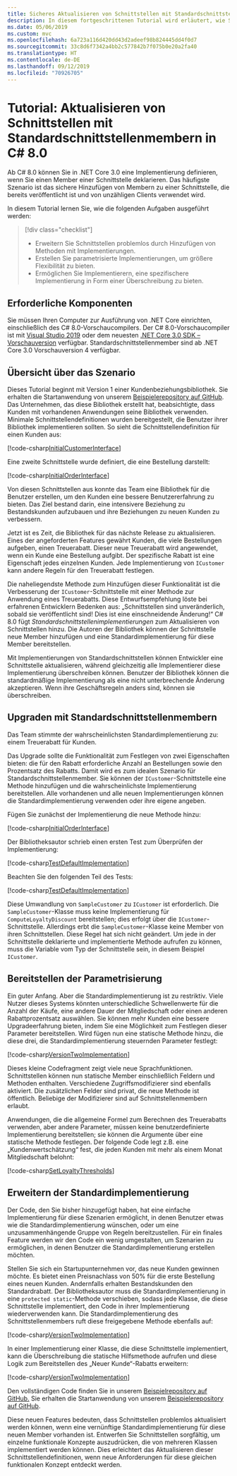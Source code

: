 ```yaml
---
title: Sicheres Aktualisieren von Schnittstellen mit Standardschnittstellenmembern in C#
description: In diesem fortgeschrittenen Tutorial wird erläutert, wie Sie vorhandenen Schnittstellendefinitionen problemlos neue Funktionen hinzufügen können, ohne alle Klassen und Strukturen zu brechen, die diese Schnittstelle implementieren.
ms.date: 05/06/2019
ms.custom: mvc
ms.openlocfilehash: 6a723a116d420dd43d2adeef98b824445dd4f0d7
ms.sourcegitcommit: 33c8d6f7342a4bb2c577842b7f075b0e20a2fa40
ms.translationtype: HT
ms.contentlocale: de-DE
ms.lasthandoff: 09/12/2019
ms.locfileid: "70926705"
---
```

# <a name="tutorial-update-interfaces-with-default-interface-members-in-c-80"></a>Tutorial: Aktualisieren von Schnittstellen mit Standardschnittstellenmembern in C# 8.0

Ab C# 8.0 können Sie in .NET Core 3.0 eine Implementierung definieren, wenn Sie einen Member einer Schnittstelle deklarieren. Das häufigste Szenario ist das sichere Hinzufügen von Membern zu einer Schnittstelle, die bereits veröffentlicht ist und von unzähligen Clients verwendet wird.

In diesem Tutorial lernen Sie, wie die folgenden Aufgaben ausgeführt werden:

> [!div class="checklist"]
>
> * Erweitern Sie Schnittstellen problemlos durch Hinzufügen von Methoden mit Implementierungen.
> * Erstellen Sie parametrisierte Implementierungen, um größere Flexibilität zu bieten.
> * Ermöglichen Sie Implementierern, eine spezifischere Implementierung in Form einer Überschreibung zu bieten.

## <a name="prerequisites"></a>Erforderliche Komponenten

Sie müssen Ihren Computer zur Ausführung von .NET Core einrichten, einschließlich des C# 8.0-Vorschaucompilers. Der C# 8.0-Vorschaucompiler ist mit [Visual Studio 2019](https://visualstudio.microsoft.com/downloads/?utm_medium=microsoft&utm_source=docs.microsoft.com&utm_campaign=inline+link&utm_content=download+vs2019) oder dem neuesten [.NET Core 3.0 SDK – Vorschauversion](https://dotnet.microsoft.com/download/dotnet-core/3.0) verfügbar. Standardschnittstellenmember sind ab .NET Core 3.0 Vorschauversion 4 verfügbar.

## <a name="scenario-overview"></a>Übersicht über das Szenario

Dieses Tutorial beginnt mit Version 1 einer Kundenbeziehungsbibliothek. Sie erhalten die Startanwendung von unserem [Beispielerepository auf GitHub](https://github.com/dotnet/samples/tree/master/csharp/tutorials/default-interface-members-versions/starter/customer-relationship). Das Unternehmen, das diese Bibliothek erstellt hat, beabsichtigte, dass Kunden mit vorhandenen Anwendungen seine Bibliothek verwenden. Minimale Schnittstellendefinitionen wurden bereitgestellt, die Benutzer ihrer Bibliothek implementieren sollten. So sieht die Schnittstellendefinition für einen Kunden aus:

[!code-csharp[InitialCustomerInterface](~/samples/csharp/tutorials/default-interface-members-versions/starter/customer-relationship/ICustomer.cs?name=SnippetICustomerVersion1)]

Eine zweite Schnittstelle wurde definiert, die eine Bestellung darstellt:

[!code-csharp[InitialOrderInterface](~/samples/csharp/tutorials/default-interface-members-versions/starter/customer-relationship/IOrder.cs?name=SnippetIorderVersion1)]

Von diesen Schnittstellen aus konnte das Team eine Bibliothek für die Benutzer erstellen, um den Kunden eine bessere Benutzererfahrung zu bieten. Das Ziel bestand darin, eine intensivere Beziehung zu Bestandskunden aufzubauen und ihre Beziehungen zu neuen Kunden zu verbessern.

Jetzt ist es Zeit, die Bibliothek für das nächste Release zu aktualisieren. Eines der angeforderten Features gewährt Kunden, die viele Bestellungen aufgeben, einen Treuerabatt. Dieser neue Treuerabatt wird angewendet, wenn ein Kunde eine Bestellung aufgibt. Der spezifische Rabatt ist eine Eigenschaft jedes einzelnen Kunden. Jede Implementierung von `ICustomer` kann andere Regeln für den Treuerabatt festlegen. 

Die naheliegendste Methode zum Hinzufügen dieser Funktionalität ist die Verbesserung der `ICustomer`-Schnittstelle mit einer Methode zur Anwendung eines Treuerabatts. Diese Entwurfsempfehlung löste bei erfahrenen Entwicklern Bedenken aus: „Schnittstellen sind unveränderlich, sobald sie veröffentlicht sind! Dies ist eine einschneidende Änderung!“ C# 8.0 fügt *Standardschnittstellenimplementierungen* zum Aktualisieren von Schnittstellen hinzu. Die Autoren der Bibliothek können der Schnittstelle neue Member hinzufügen und eine Standardimplementierung für diese Member bereitstellen.

Mit Implementierungen von Standardschnittstellen können Entwickler eine Schnittstelle aktualisieren, während gleichzeitig alle Implementierer diese Implementierung überschreiben können. Benutzer der Bibliothek können die standardmäßige Implementierung als eine nicht unterbrechende Änderung akzeptieren. Wenn ihre Geschäftsregeln anders sind, können sie überschreiben.

## <a name="upgrade-with-default-interface-members"></a>Upgraden mit Standardschnittstellenmembern

Das Team stimmte der wahrscheinlichsten Standardimplementierung zu: einem Treuerabatt für Kunden.

Das Upgrade sollte die Funktionalität zum Festlegen von zwei Eigenschaften bieten: die für den Rabatt erforderliche Anzahl an Bestellungen sowie den Prozentsatz des Rabatts. Damit wird es zum idealen Szenario für Standardschnittstellenmember. Sie können der `ICustomer`-Schnittstelle eine Methode hinzufügen und die wahrscheinlichste Implementierung bereitstellen. Alle vorhandenen und alle neuen Implementierungen können die Standardimplementierung verwenden oder ihre eigene angeben.

Fügen Sie zunächst der Implementierung die neue Methode hinzu:

[!code-csharp[InitialOrderInterface](~/samples/csharp/tutorials/default-interface-members-versions/finished/customer-relationship/ICustomer.cs?name=SnippetLoyaltyDiscountVersionOne)]

Der Bibliotheksautor schrieb einen ersten Test zum Überprüfen der Implementierung:

[!code-csharp[TestDefaultImplementation](~/samples/csharp/tutorials/default-interface-members-versions/finished/customer-relationship/Program.cs?name=SnippetTestDefaultImplementation)]

Beachten Sie den folgenden Teil des Tests:

[!code-csharp[TestDefaultImplementation](~/samples/csharp/tutorials/default-interface-members-versions/finished/customer-relationship/Program.cs?name=SnippetHighlightCast)]

Diese Umwandlung von `SampleCustomer` zu `ICustomer` ist erforderlich. Die `SampleCustomer`-Klasse muss keine Implementierung für `ComputeLoyaltyDiscount` bereitstellen; dies erfolgt über die `ICustomer`-Schnittstelle. Allerdings erbt die `SampleCustomer`-Klasse keine Member von ihren Schnittstellen. Diese Regel hat sich nicht geändert. Um jede in der Schnittstelle deklarierte und implementierte Methode aufrufen zu können, muss die Variable vom Typ der Schnittstelle sein, in diesem Beispiel `ICustomer`.

## <a name="provide-parameterization"></a>Bereitstellen der Parametrisierung

Ein guter Anfang. Aber die Standardimplementierung ist zu restriktiv. Viele Nutzer dieses Systems könnten unterschiedliche Schwellenwerte für die Anzahl der Käufe, eine andere Dauer der Mitgliedschaft oder einen anderen Rabattprozentsatz auswählen. Sie können mehr Kunden eine bessere Upgradeerfahrung bieten, indem Sie eine Möglichkeit zum Festlegen dieser Parameter bereitstellen. Wird fügen nun eine statische Methode hinzu, die diese drei, die Standardimplementierung steuernden Parameter festlegt:

[!code-csharp[VersionTwoImplementation](~/samples/csharp/tutorials/default-interface-members-versions/finished/customer-relationship/ICustomer.cs?name=SnippetLoyaltyDiscountVersionTwo)]

Dieses kleine Codefragment zeigt viele neue Sprachfunktionen. Schnittstellen können nun statische Member einschließlich Feldern und Methoden enthalten. Verschiedene Zugriffsmodifizierer sind ebenfalls aktiviert. Die zusätzlichen Felder sind privat, die neue Methode ist öffentlich. Beliebige der Modifizierer sind auf Schnittstellenmembern erlaubt.

Anwendungen, die die allgemeine Formel zum Berechnen des Treuerabatts verwenden, aber andere Parameter, müssen keine benutzerdefinierte Implementierung bereitstellen; sie können die Argumente über eine statische Methode festlegen. Der folgende Code legt z.B. eine „Kundenwertschätzung“ fest, die jeden Kunden mit mehr als einem Monat Mitgliedschaft belohnt:

[!code-csharp[SetLoyaltyThresholds](~/samples/csharp/tutorials/default-interface-members-versions/finished/customer-relationship/Program.cs?name=SnippetSetLoyaltyThresholds)]

## <a name="extend-the-default-implementation"></a>Erweitern der Standardimplementierung

Der Code, den Sie bisher hinzugefügt haben, hat eine einfache Implementierung für diese Szenarien ermöglicht, in denen Benutzer etwas wie die Standardimplementierung wünschen, oder um eine unzusammenhängende Gruppe von Regeln bereitzustellen. Für ein finales Feature werden wir den Code ein wenig umgestalten, um Szenarien zu ermöglichen, in denen Benutzer die Standardimplementierung erstellen möchten. 

Stellen Sie sich ein Startupunternehmen vor, das neue Kunden gewinnen möchte. Es bietet einen Preisnachlass von 50% für die erste Bestellung eines neuen Kunden. Andernfalls erhalten Bestandskunden den Standardrabatt. Der Bibliotheksautor muss die Standardimplementierung in eine `protected static`-Methode verschieben, sodass jede Klasse, die diese Schnittstelle implementiert, den Code in ihrer Implementierung wiederverwenden kann. Die Standardimplementierung des Schnittstellenmembers ruft diese freigegebene Methode ebenfalls auf:

[!code-csharp[VersionTwoImplementation](~/samples/csharp/tutorials/default-interface-members-versions/finished/customer-relationship/ICustomer.cs?name=SnippetFinalVersion)]

In einer Implementierung einer Klasse, die diese Schnittstelle implementiert, kann die Überschreibung die statische Hilfsmethode aufrufen und diese Logik zum Bereitstellen des „Neuer Kunde“-Rabatts erweitern:

[!code-csharp[VersionTwoImplementation](~/samples/csharp/tutorials/default-interface-members-versions/finished/customer-relationship/SampleCustomer.cs?name=SnippetOverrideAndExtend)]

Den vollständigen Code finden Sie in unserem [Beispielrepository auf GitHub.](https://github.com/dotnet/samples/tree/master/csharp/tutorials/default-interface-members-versions/finished/customer-relationship) Sie erhalten die Startanwendung von unserem [Beispielerepository auf GitHub](https://github.com/dotnet/samples/tree/master/csharp/tutorials/default-interface-members-versions/starter/customer-relationship).

Diese neuen Features bedeuten, dass Schnittstellen problemlos aktualisiert werden können, wenn eine vernünftige Standardimplementierung für diese neuen Member vorhanden ist. Entwerfen Sie Schnittstellen sorgfältig, um einzelne funktionale Konzepte auszudrücken, die von mehreren Klassen implementiert werden können. Dies erleichtert das Aktualisieren dieser Schnittstellendefinitionen, wenn neue Anforderungen für diese gleichen funktionalen Konzept entdeckt werden.
